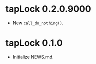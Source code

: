<!-- NEWS.md is maintained by https://cynkra.github.io/fledge, do not edit -->

# tapLock 0.2.0.9000

* New `call_do_nothing()`.

# tapLock 0.1.0

* Initialize NEWS.md.
